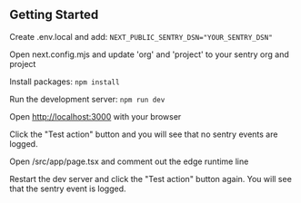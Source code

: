 ## Getting Started

Create .env.local and add:
`NEXT_PUBLIC_SENTRY_DSN="YOUR_SENTRY_DSN"`

Open next.config.mjs and update 'org' and 'project' to your sentry org and project

Install packages:
`npm install`

Run the development server:
`npm run dev`

Open [http://localhost:3000](http://localhost:3000) with your browser

Click the "Test action" button and you will see that no sentry events are logged.

Open /src/app/page.tsx and comment out the edge runtime line

Restart the dev server and click the "Test action" button again. You will see that the sentry event is logged.
